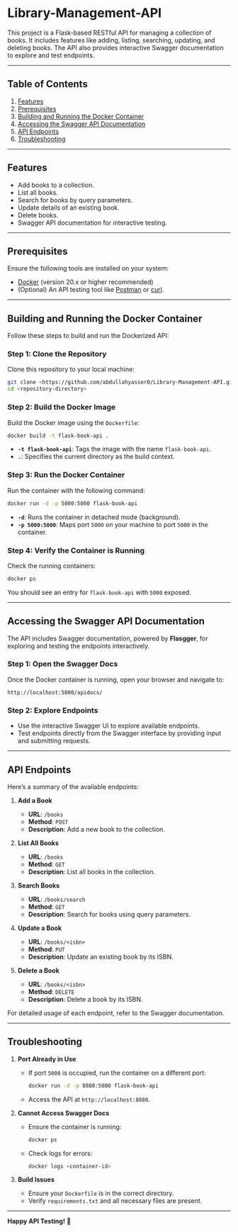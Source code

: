 # Library-Management-API

This project is a Flask-based RESTful API for managing a collection of books. It includes features like adding, listing, searching, updating, and deleting books. The API also provides interactive Swagger documentation to explore and test endpoints.

---

## Table of Contents
1. [Features](#features)
2. [Prerequisites](#prerequisites)
3. [Building and Running the Docker Container](#building-and-running-the-docker-container)
4. [Accessing the Swagger API Documentation](#accessing-the-swagger-api-documentation)
5. [API Endpoints](#api-endpoints)
6. [Troubleshooting](#troubleshooting)

---

## Features
- Add books to a collection.
- List all books.
- Search for books by query parameters.
- Update details of an existing book.
- Delete books.
- Swagger API documentation for interactive testing.

---

## Prerequisites

Ensure the following tools are installed on your system:
- [Docker](https://www.docker.com/get-started) (version 20.x or higher recommended)
- (Optional) An API testing tool like [Postman](https://www.postman.com/) or [curl](https://curl.se/).

---

## Building and Running the Docker Container

Follow these steps to build and run the Dockerized API:

### Step 1: Clone the Repository
Clone this repository to your local machine:
```bash
git clone <https://github.com/abdullahyasser0/Library-Management-API.git>
cd <repository-directory>
```

### Step 2: Build the Docker Image
Build the Docker image using the `Dockerfile`:
```bash
docker build -t flask-book-api .
```
- **`-t flask-book-api`**: Tags the image with the name `flask-book-api`.
- **`.`**: Specifies the current directory as the build context.

### Step 3: Run the Docker Container
Run the container with the following command:
```bash
docker run -d -p 5000:5000 flask-book-api
```
- **`-d`**: Runs the container in detached mode (background).
- **`-p 5000:5000`**: Maps port `5000` on your machine to port `5000` in the container.

### Step 4: Verify the Container is Running
Check the running containers:
```bash
docker ps
```
You should see an entry for `flask-book-api` with `5000` exposed.

---

## Accessing the Swagger API Documentation

The API includes Swagger documentation, powered by **Flasgger**, for exploring and testing the endpoints interactively.

### Step 1: Open the Swagger Docs
Once the Docker container is running, open your browser and navigate to:
```
http://localhost:5000/apidocs/
```

### Step 2: Explore Endpoints
- Use the interactive Swagger UI to explore available endpoints.
- Test endpoints directly from the Swagger interface by providing input and submitting requests.

---

## API Endpoints

Here’s a summary of the available endpoints:

1. **Add a Book**
   - **URL**: `/books`
   - **Method**: `POST`
   - **Description**: Add a new book to the collection.

2. **List All Books**
   - **URL**: `/books`
   - **Method**: `GET`
   - **Description**: List all books in the collection.

3. **Search Books**
   - **URL**: `/books/search`
   - **Method**: `GET`
   - **Description**: Search for books using query parameters.

4. **Update a Book**
   - **URL**: `/books/<isbn>`
   - **Method**: `PUT`
   - **Description**: Update an existing book by its ISBN.

5. **Delete a Book**
   - **URL**: `/books/<isbn>`
   - **Method**: `DELETE`
   - **Description**: Delete a book by its ISBN.

For detailed usage of each endpoint, refer to the Swagger documentation.

---

## Troubleshooting

1. **Port Already in Use**
   - If port `5000` is occupied, run the container on a different port:
     ```bash
     docker run -d -p 8080:5000 flask-book-api
     ```
   - Access the API at `http://localhost:8080`.

2. **Cannot Access Swagger Docs**
   - Ensure the container is running:
     ```bash
     docker ps
     ```
   - Check logs for errors:
     ```bash
     docker logs <container-id>
     ```

3. **Build Issues**
   - Ensure your `Dockerfile` is in the correct directory.
   - Verify `requirements.txt` and all necessary files are present.

---

**Happy API Testing!** 🚀
